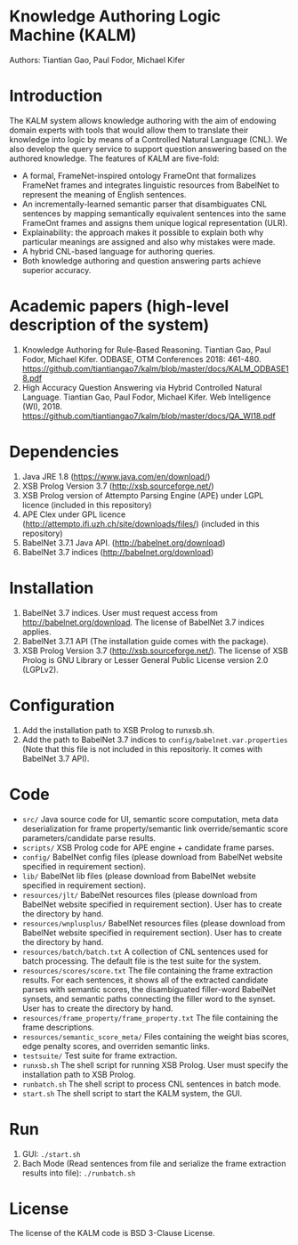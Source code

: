 # Knowledge Authoring Logic Machine (KALM)
Authors: Tiantian Gao, Paul Fodor, Michael Kifer

# Introduction
The KALM system allows knowledge authoring with the aim of endowing domain experts with tools that would allow them to translate their knowledge into logic by means of a Controlled Natural Language (CNL). We also develop the query service to support question answering based on the authored knowledge. The features of KALM are five-fold:
* A formal, FrameNet-inspired ontology FrameOnt that formalizes FrameNet frames and integrates linguistic resources from BabelNet to represent the meaning of English sentences.
* An incrementally-learned semantic parser that disambiguates CNL sentences by mapping semantically equivalent sentences into the same FrameOnt frames and assigns them unique logical representation (ULR). 
* Explainability: the approach makes it possible to explain both why particular meanings are assigned and also why mistakes were made.
* A hybrid CNL-based language for authoring queries.
* Both knowledge authoring and question answering parts achieve superior accuracy.

# Academic papers (high-level description of the system)
1. Knowledge Authoring for Rule-Based Reasoning. Tiantian Gao, Paul Fodor, Michael Kifer. ODBASE, OTM Conferences 2018: 461-480.  https://github.com/tiantiangao7/kalm/blob/master/docs/KALM_ODBASE18.pdf
2. High Accuracy Question Answering via Hybrid Controlled Natural Language. Tiantian Gao, Paul Fodor, Michael Kifer. Web Intelligence (WI), 2018. https://github.com/tiantiangao7/kalm/blob/master/docs/QA_WI18.pdf

# Dependencies
1. Java JRE 1.8 (https://www.java.com/en/download/)
2. XSB Prolog Version 3.7 (http://xsb.sourceforge.net/)
3. XSB Prolog version of Attempto Parsing Engine (APE) under LGPL licence (included in this repository)
4. APE Clex under GPL licence (http://attempto.ifi.uzh.ch/site/downloads/files/) (included in this repository)
5. BabelNet 3.7.1 Java API. (http://babelnet.org/download)
6. BabelNet 3.7 indices (http://babelnet.org/download)

# Installation
1. BabelNet 3.7 indices. User must request access from http://babelnet.org/download. The license of BabelNet 3.7 indices applies.
2. BabelNet 3.7.1 API (The installation guide comes with the package).
3. XSB Prolog Version 3.7 (http://xsb.sourceforge.net/). The license of XSB Prolog is GNU Library or Lesser General Public License version 2.0 (LGPLv2).

# Configuration
1. Add the installation path to XSB Prolog to runxsb.sh.
2. Add the path to BabelNet 3.7 indices to `config/babelnet.var.properties` (Note that this file is not included in this repositoriy. It comes with BabelNet 3.7 API).

# Code
* `src/` Java source code for UI, semantic score computation, meta data deserialization for frame property/semantic link override/semantic score parameters/candidate parse results.
* `scripts/` XSB Prolog code for APE engine + candidate frame parses.
* `config/` BabelNet config files (please download from BabelNet website specified in requirement section).
* `lib/` BabelNet lib files (please download from BabelNet website specified in requirement section).
* `resources/jlt/` BabelNet resources files (please download from BabelNet website specified in requirement section). User has to create the directory by hand.
* `resources/wnplusplus/` BabelNet resources files (please download from BabelNet website specified in requirement section). User has to create the directory by hand.
* `resources/batch/batch.txt` A collection of CNL sentences used for batch processing. The default file is the test suite for the system.
* `resources/scores/score.txt` The file containing the frame extraction results. For each sentences, it shows all of the extracted candidate parses with semantic scores, the disambiguated filler-word BabelNet synsets, and semantic paths connecting the filler word to the synset. User has to create the directory by hand. 
* `resources/frame_property/frame_property.txt` The file containing the frame descriptions.
* `resources/semantic_score_meta/` Files containing the weight bias scores, edge penalty scores, and overriden semantic links.
* `testsuite/` Test suite for frame extraction.
* `runxsb.sh` The shell script for running XSB Prolog. User must specify the installation path to XSB Prolog.
* `runbatch.sh` The shell script to process CNL sentences in batch mode.
* `start.sh` The shell script to start the KALM system, the GUI.

# Run
1. GUI: `./start.sh`
2. Bach Mode (Read sentences from file and serialize the frame extraction results into file): `./runbatch.sh`

# License
The license of the KALM code is BSD 3-Clause License.
